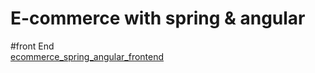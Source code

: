 # E-commerce with spring & angular

#front End  
[ecommerce_spring_angular_frontend](https://github.com/sofianezerrouki/ecommerce_spring_angular_frontend.git "Front End with Angular")